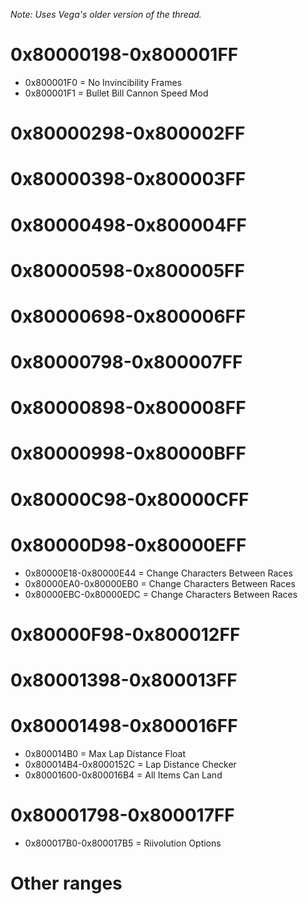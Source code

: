*Note: Uses Vega's older version of the thread.*

# 0x80000198-0x800001FF
- 0x800001F0 = No Invincibility Frames
- 0x800001F1 = Bullet Bill Cannon Speed Mod 

# 0x80000298-0x800002FF

# 0x80000398-0x800003FF

# 0x80000498-0x800004FF

# 0x80000598-0x800005FF

# 0x80000698-0x800006FF

# 0x80000798-0x800007FF

# 0x80000898-0x800008FF

# 0x80000998-0x80000BFF

# 0x80000C98-0x80000CFF

# 0x80000D98-0x80000EFF
- 0x80000E18-0x80000E44 = Change Characters Between Races
- 0x80000EA0-0x80000EB0 = Change Characters Between Races
- 0x80000EBC-0x80000EDC = Change Characters Between Races

# 0x80000F98-0x800012FF

# 0x80001398-0x800013FF

# 0x80001498-0x800016FF
- 0x800014B0 = Max Lap Distance Float
- 0x800014B4-0x8000152C = Lap Distance Checker
- 0x80001600-0x800016B4 = All Items Can Land

# 0x80001798-0x800017FF
- 0x800017B0-0x800017B5 = Riivolution Options

# Other ranges
